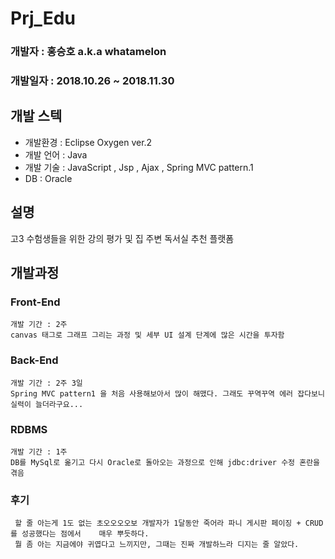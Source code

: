 # Prj_Edu

### 개발자 : 홍승호 a.k.a whatamelon  
### 개발일자 : 2018.10.26 ~ 2018.11.30    
## 개발 스텍  

  - 개발환경 : Eclipse Oxygen ver.2
  - 개발 언어 : Java
  - 개발 기술 : JavaScript , Jsp , Ajax , Spring MVC pattern.1
  - DB : Oracle
  
  
## 설명  
고3 수험생들을 위한 강의 평가 및 집 주변 독서실 추천 플랫폼

## 개발과정

### Front-End 

	개발 기간 : 2주
	canvas 태그로 그래프 그리는 과정 및 세부 UI 설계 단계에 많은 시간을 투자함
### Back-End 
	개발 기간 : 2주 3일
	Spring MVC pattern1 을 처음 사용해보아서 많이 해맸다. 그래도 꾸역꾸역 에러 잡다보니 실력이 늘더라구요...

### RDBMS
	개발 기간 : 1주
	DB를 MySql로 옮기고 다시 Oracle로 돌아오는 과정으로 인해 jdbc:driver 수정 혼란을 겪음

### 후기
	 할 줄 아는게 1도 없는 초오오오오보 개발자가 1달동안 죽어라 파니 게시판 페이징 + CRUD를 성공했다는 점에서 	매우 뿌듯하다.
     뭘 좀 아는 지금에야 귀엽다고 느끼지만, 그때는 진짜 개발하느라 디지는 줄 알았다.
